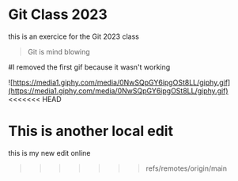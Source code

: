 # Git Class 2023
this is an exercice for the Git 2023 class

> Git is mind blowing

#I removed the first gif because it wasn't working

![https://media1.giphy.com/media/0NwSQpGY6ipgOSt8LL/giphy.gif](https://media1.giphy.com/media/0NwSQpGY6ipgOSt8LL/giphy.gif)
<<<<<<< HEAD
 
This is another local edit
=======

this is my new edit online
>>>>>>> refs/remotes/origin/main
